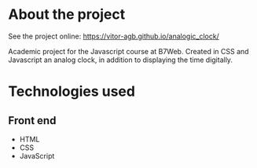 # About the project

See the project online: 
https://vitor-agb.github.io/analogic_clock/

Academic project for the Javascript course at B7Web.
Created in CSS and Javascript an analog clock, in addition to displaying the time digitally.

# Technologies used
## Front end
- HTML
- CSS   
- JavaScript
